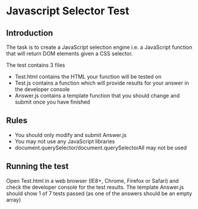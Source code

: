 Javascript Selector Test
========================

## Introduction

The task is to create a JavaScript selection engine i.e. a JavaScript function that will return DOM elements given a CSS selector.

The test contains 3 files
 - Test.html contains the HTML your function will be tested on
 - Test.js contains a function which will provide results for your answer in the developer console
 - Answer.js contains a template function that you should change and submit once you have finished

## Rules
 -  You should only modify and submit Answer.js
 -  You may not use any JavaScript libraries
 - document.querySelector/document.querySelectorAll may not be used

## Running the test

Open Test.html in a web browser (IE8+, Chrome, Firefox or Safari) and check the developer console for the test results. The template Answer.js should show 1 of 7 tests passed (as one of the answers should be an empty array)
